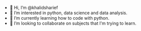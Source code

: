- 👋 Hi, I’m @khalidsharief
- 👀 I’m interested in python, data science and data analysis.
- 🌱 I’m currently learning how to code with python.
- 💞️ I’m looking to collaborate on subjects that I'm trying to learn.


<!---
khalidsharief/khalidsharief is a ✨ special ✨ repository because its `README.md` (this file) appears on your GitHub profile.
You can click the Preview link to take a look at your changes.
--->
